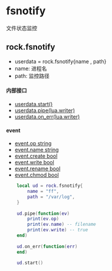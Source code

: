 # fsnotify
文件状态监控

## rock.fsnotify

- userdata = rock.fsnotify{name , path}
- name: 进程名
- path: 监控路径

#### 内部接口
- [userdata.start()]()
- [userdata.pipe(lua.writer)]()
- [userdata.on_err(lua.writer)]()

#### event
- [event.op string]()
- [event.name string]()
- [event.create bool]()
- [event.write bool]()
- [event.rename bool]()
- [event.chmod bool]()

```lua
    local ud = rock.fsnotify{
        name = "ff",
        path = "/var/log",
    }
    
    ud.pipe(function(ev)
        print(ev.op)
        print(ev.name) -- filename
        print(ev.write) -- true
    end)
    
    ud.on_err(function(err)
    end)

    ud.start()
```